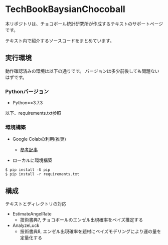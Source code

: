 # TechBookBaysianChocoball

本リポジトリは、チョコボール統計研究所が作成するテキストのサポートページです。

テキスト内で紹介するソースコードをまとめています。

## 実行環境
動作確認済みの環境は以下の通りです。
バージョンは多少前後しても問題ないはずです。

### Pythonバージョン
- Python==3.7.3

以下、requirements.txt参照

### 環境構築
- Google Colabの利用(推奨)
  - [参考記事](https://learning-with-machine.hatenablog.com/entry/2019/05/31/010459)

- ローカルに環境構築
```
$ pip install -U pip
$ pip install -r requirements.txt
```

## 構成
テキストとディレクトリの対応

- EstimateAngelRate
  - 技術書典7, チョコボールのエンゼル出現確率をベイズ推定する
- AnalyzeLuck
  - 技術書典8, エンゼル出現確率を題材にベイズモデリングにより運の量を定量化する


